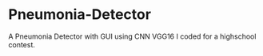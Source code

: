 # Pneumonia-Detector
A Pneumonia Detector with GUI using CNN VGG16 I coded for a highschool contest.
